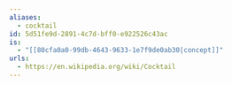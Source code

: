 ```yaml
---
aliases:
  - cocktail
id: 5d51fe9d-2891-4c7d-bff0-e922526c43ac
is:
  - "[[80cfa0a0-99db-4643-9633-1e7f9de0ab30|concept]]"
urls:
  - https://en.wikipedia.org/wiki/Cocktail
---
```

